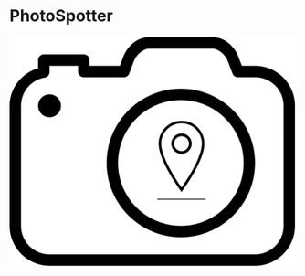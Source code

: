 # PhotoSpotter
![alt text](https://github.com/salviolorenzo/photoSpotter/blob/master/images/photospotterlogo.png)